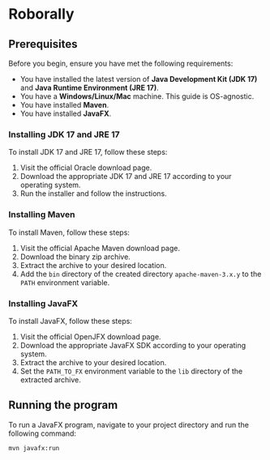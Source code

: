 # Roborally

## Prerequisites

Before you begin, ensure you have met the following requirements:

* You have installed the latest version of **Java Development Kit (JDK 17)** and **Java Runtime Environment (JRE 17)**.
* You have a **Windows/Linux/Mac** machine. This guide is OS-agnostic.
* You have installed **Maven**.
* You have installed **JavaFX**.

### Installing JDK 17 and JRE 17

To install JDK 17 and JRE 17, follow these steps:

1. Visit the official Oracle download page.
2. Download the appropriate JDK 17 and JRE 17 according to your operating system.
3. Run the installer and follow the instructions.

### Installing Maven

To install Maven, follow these steps:

1. Visit the official Apache Maven download page.
2. Download the binary zip archive.
3. Extract the archive to your desired location.
4. Add the `bin` directory of the created directory `apache-maven-3.x.y` to the `PATH` environment variable.

### Installing JavaFX

To install JavaFX, follow these steps:

1. Visit the official OpenJFX download page.
2. Download the appropriate JavaFX SDK according to your operating system.
3. Extract the archive to your desired location.
4. Set the `PATH_TO_FX` environment variable to the `lib` directory of the extracted archive.

## Running the program

To run a JavaFX program, navigate to your project directory and run the following command:

```bash
mvn javafx:run
```

